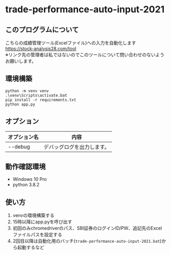 # trade-performance-auto-input-2021

## このプログラムについて
こちらの成績管理ツール(Excelファイル)への入力を自動化します  
https://stock-analysis28.com/tool  
※リンク先の管理者は私ではないのでこのツールについて問い合わせのないようお願いします。

## 環境構築
```
python -m venv venv
.\venv\Scripts\activate.bat
pip install -r requirements.txt
python app.py 
```

## オプション
| オプション名 | 内容 |
|---|---|
| --debug | デバッグログを出力します。 |

## 動作確認環境
 - Windows 10 Pro
 - python 3.8.2

## 使い方
1. venvの環境構築する
2. 15時以降にapp.pyを呼び出す
3. 初回のみchromedriverのパス、SBI証券のログインID/PW、追記先のExcelファイルパスを設定する
4. 2回目以降は自動化用のバッチ(`trade-performance-auto-input-2021.bat`)から起動するなど
